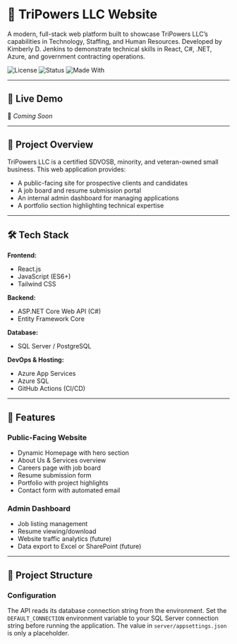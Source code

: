 # 🧩 TriPowers LLC Website

A modern, full-stack web platform built to showcase TriPowers LLC’s capabilities in Technology, Staffing, and Human Resources. Developed by Kimberly D. Jenkins to demonstrate technical skills in React, C#, .NET, Azure, and government contracting operations.

![License](https://img.shields.io/badge/license-MIT-blue.svg)
![Status](https://img.shields.io/badge/status-in%20progress-yellow.svg)
![Made With](https://img.shields.io/badge/made%20with-React-blue)

---

## 🚀 Live Demo

🔗 _Coming Soon_

---

## 📌 Project Overview

TriPowers LLC is a certified SDVOSB, minority, and veteran-owned small business. This web application provides:
- A public-facing site for prospective clients and candidates
- A job board and resume submission portal
- An internal admin dashboard for managing applications
- A portfolio section highlighting technical expertise

---

## 🛠️ Tech Stack

**Frontend:**
- React.js
- JavaScript (ES6+)
- Tailwind CSS

**Backend:**
- ASP.NET Core Web API (C#)
- Entity Framework Core

**Database:**
- SQL Server / PostgreSQL

**DevOps & Hosting:**
- Azure App Services
- Azure SQL
- GitHub Actions (CI/CD)

---

## 🧱 Features

### Public-Facing Website
- Dynamic Homepage with hero section
- About Us & Services overview
- Careers page with job board
- Resume submission form
- Portfolio with project highlights
- Contact form with automated email

### Admin Dashboard
- Job listing management
- Resume viewing/download
- Website traffic analytics (future)
- Data export to Excel or SharePoint (future)

---

## 📁 Project Structure

### Configuration

The API reads its database connection string from the environment. Set the
`DEFAULT_CONNECTION` environment variable to your SQL Server connection string
before running the application. The value in `server/appsettings.json` is only a placeholder.